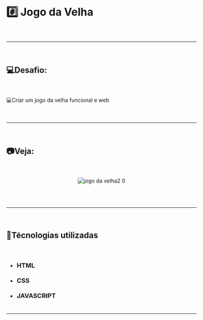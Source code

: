 <br>
<h1>#️⃣ Jogo da Velha</h1>
<br>
<hr>
<br>
<h2>💻Desafio:</h2>
<br>
<p>💻Criar um jogo da velha funcional e web</p>
<br>
<hr>
<br>
<h2>📷Veja:</h2>
<br>
<div align="center">

![jogo da velha2 0](https://user-images.githubusercontent.com/104699555/181029308-d4a9eabe-1f10-4e0b-947d-d1bcee9cdd2b.gif)

<br> <br>
</div>
<hr>
<br>
<h2>🚀Técnologias utilizadas</h2>
<br>
<h3>
<ul>
<li>HTML</li>
<br>
<li>CSS</li>
<br>
<li>JAVASCRIPT</li>
<br>
</ul>
</h3>
<hr>

